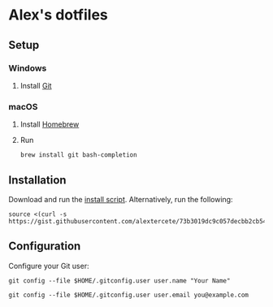 # Alex's dotfiles

## Setup
   
### Windows

1. Install [Git](https://git-scm.com/download/win)

### macOS

1. Install [Homebrew](https://brew.sh/)

1. Run
   ```
   brew install git bash-completion
   ```

## Installation

Download and run the [install script](https://gist.github.com/alextercete/73b3019dc9c057decbb2cb54cb00e88c). Alternatively, run the following:

```shell
source <(curl -s https://gist.githubusercontent.com/alextercete/73b3019dc9c057decbb2cb54cb00e88c/raw/dotfiles.sh)
```

## Configuration

Configure your Git user:

```shell
git config --file $HOME/.gitconfig.user user.name "Your Name"
```
```shell
git config --file $HOME/.gitconfig.user user.email you@example.com
```
